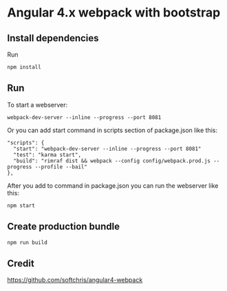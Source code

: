 # Angular 4.x webpack with bootstrap
## Install dependencies
Run
```
npm install
```
## Run
To start a webserver:
```
webpack-dev-server --inline --progress --port 8081
```
Or you can add start command in scripts section of package.json like this:
```
"scripts": {
  "start": "webpack-dev-server --inline --progress --port 8081"
  "test": "karma start",
  "build": "rimraf dist && webpack --config config/webpack.prod.js --progress --profile --bail"
},
```

After you add to command in package.json you can run the webserver like this:
```
npm start
```
## Create production bundle
```
npm run build
```  
## Credit
https://github.com/softchris/angular4-webpack

